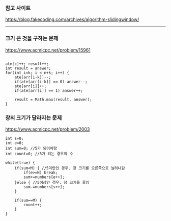 ### 참고 사이트

https://blog.fakecoding.com/archives/algorithm-slidingwindow/

-------

### 크기 큰 것을 구하는 문제
https://www.acmicpc.net/problem/15961
```

ate[c]++; result++;
int result = answer;
for(int i=k; i < n+k; i++) {
    ate[arr[i-k]]--;
    if(ate[arr[i-k]] == 0) answer--;
    ate[arr[i]]++;
    if(ate[arr[i]] == 1) answer++;
    
    result = Math.max(result, answer);
}
```

### 창의 크기가 달라지는 문제

https://www.acmicpc.net/problem/2003
```
int s=0;
int e=0;
int sum=0; //5가 되어야함
int count=0; //5가 되는 경우의 수

while(true) {
	if(sum<M) { //5미만인 경우. 창 크기를 오른쪽으로 늘려나감
		if(e>=N) break;
		sum+=numbers[e++];
	}else { //5이상인 경우. 창 크기를 줄임
		sum-=numbers[s++];
	}
	
	if(sum==M) {
		count++;
	}
}
```
